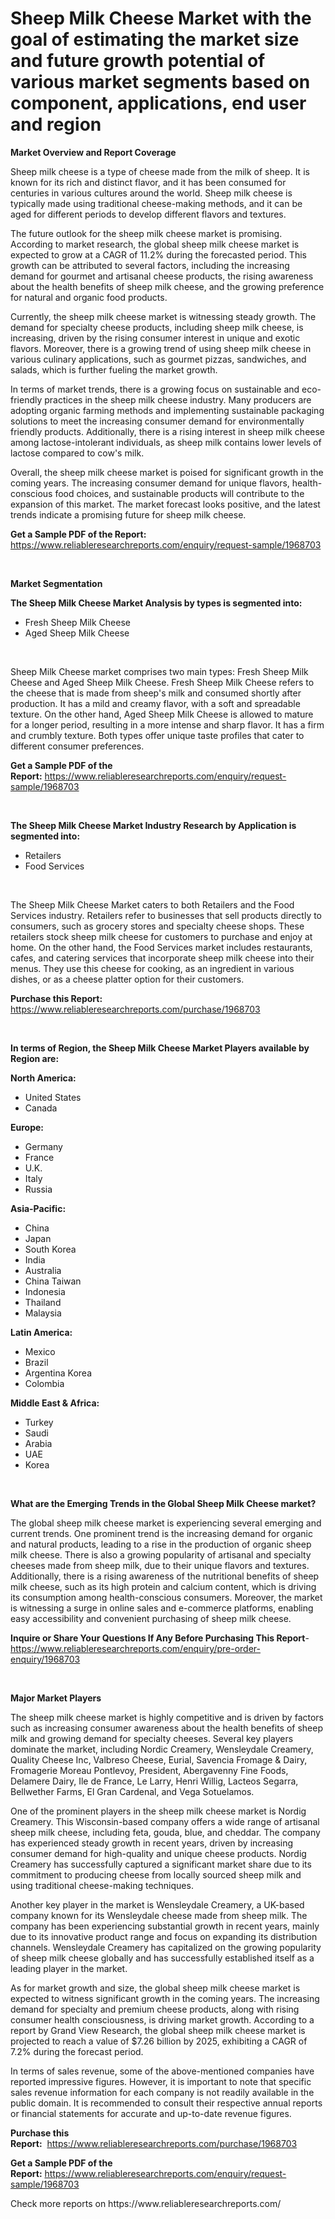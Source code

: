 <p><h1>Sheep Milk Cheese Market with the goal of estimating the market size and future growth potential of various market segments based on component, applications, end user and region</h1></p><p><strong>Market Overview and Report Coverage</strong></p>
<p><p>Sheep milk cheese is a type of cheese made from the milk of sheep. It is known for its rich and distinct flavor, and it has been consumed for centuries in various cultures around the world. Sheep milk cheese is typically made using traditional cheese-making methods, and it can be aged for different periods to develop different flavors and textures.</p><p>The future outlook for the sheep milk cheese market is promising. According to market research, the global sheep milk cheese market is expected to grow at a CAGR of 11.2% during the forecasted period. This growth can be attributed to several factors, including the increasing demand for gourmet and artisanal cheese products, the rising awareness about the health benefits of sheep milk cheese, and the growing preference for natural and organic food products.</p><p>Currently, the sheep milk cheese market is witnessing steady growth. The demand for specialty cheese products, including sheep milk cheese, is increasing, driven by the rising consumer interest in unique and exotic flavors. Moreover, there is a growing trend of using sheep milk cheese in various culinary applications, such as gourmet pizzas, sandwiches, and salads, which is further fueling the market growth.</p><p>In terms of market trends, there is a growing focus on sustainable and eco-friendly practices in the sheep milk cheese industry. Many producers are adopting organic farming methods and implementing sustainable packaging solutions to meet the increasing consumer demand for environmentally friendly products. Additionally, there is a rising interest in sheep milk cheese among lactose-intolerant individuals, as sheep milk contains lower levels of lactose compared to cow's milk.</p><p>Overall, the sheep milk cheese market is poised for significant growth in the coming years. The increasing consumer demand for unique flavors, health-conscious food choices, and sustainable products will contribute to the expansion of this market. The market forecast looks positive, and the latest trends indicate a promising future for sheep milk cheese.</p></p>
<p><strong>Get a Sample PDF of the Report:</strong> <a href="https://www.reliableresearchreports.com/enquiry/request-sample/1968703">https://www.reliableresearchreports.com/enquiry/request-sample/1968703</a></p>
<p>&nbsp;</p>
<p><strong>Market Segmentation</strong></p>
<p><strong>The Sheep Milk Cheese Market Analysis by types is segmented into:</strong></p>
<p><ul><li>Fresh Sheep Milk Cheese</li><li>Aged Sheep Milk Cheese</li></ul></p>
<p>&nbsp;</p>
<p><p>Sheep Milk Cheese market comprises two main types: Fresh Sheep Milk Cheese and Aged Sheep Milk Cheese. Fresh Sheep Milk Cheese refers to the cheese that is made from sheep's milk and consumed shortly after production. It has a mild and creamy flavor, with a soft and spreadable texture. On the other hand, Aged Sheep Milk Cheese is allowed to mature for a longer period, resulting in a more intense and sharp flavor. It has a firm and crumbly texture. Both types offer unique taste profiles that cater to different consumer preferences.</p></p>
<p><strong>Get a Sample PDF of the Report:</strong>&nbsp;<a href="https://www.reliableresearchreports.com/enquiry/request-sample/1968703">https://www.reliableresearchreports.com/enquiry/request-sample/1968703</a></p>
<p>&nbsp;</p>
<p><strong>The Sheep Milk Cheese Market Industry Research by Application is segmented into:</strong></p>
<p><ul><li>Retailers</li><li>Food Services</li></ul></p>
<p>&nbsp;</p>
<p><p>The Sheep Milk Cheese Market caters to both Retailers and the Food Services industry. Retailers refer to businesses that sell products directly to consumers, such as grocery stores and specialty cheese shops. These retailers stock sheep milk cheese for customers to purchase and enjoy at home. On the other hand, the Food Services market includes restaurants, cafes, and catering services that incorporate sheep milk cheese into their menus. They use this cheese for cooking, as an ingredient in various dishes, or as a cheese platter option for their customers.</p></p>
<p><strong>Purchase this Report:</strong>&nbsp; <a href="https://www.reliableresearchreports.com/purchase/1968703">https://www.reliableresearchreports.com/purchase/1968703</a></p>
<p>&nbsp;</p>
<p><strong>In terms of Region, the Sheep Milk Cheese Market Players available by Region are:</strong></p>
<p>
    <p> <strong> North America: </strong>
        <ul>
            <li>United States</li>
            <li>Canada</li>
        </ul>
        </p> 
    <p> <strong> Europe: </strong>
        <ul>
            <li>Germany</li>
            <li>France</li>
            <li>U.K.</li>
            <li>Italy</li>
            <li>Russia</li>
        </ul>
        </p> 
    <p> <strong> Asia-Pacific: </strong>
        <ul>
            <li>China</li>
            <li>Japan</li>
            <li>South Korea</li>
            <li>India</li>
            <li>Australia</li>
            <li>China Taiwan</li>
            <li>Indonesia</li>
            <li>Thailand</li>
            <li>Malaysia</li>
        </ul>
        </p> 
    <p> <strong> Latin America: </strong>
        <ul>
            <li>Mexico</li>
            <li>Brazil</li>
            <li>Argentina Korea</li>
            <li>Colombia</li>
        </ul>
        </p> 
    <p> <strong> Middle East & Africa: </strong>
        <ul>
            <li>Turkey</li>
            <li>Saudi</li>
            <li>Arabia</li>
            <li>UAE</li>
            <li>Korea</li>
        </ul>
    </p>
    </p>
<p>&nbsp;</p>
<p><strong>What are the Emerging Trends in the Global Sheep Milk Cheese market?</strong></p>
<p><p>The global sheep milk cheese market is experiencing several emerging and current trends. One prominent trend is the increasing demand for organic and natural products, leading to a rise in the production of organic sheep milk cheese. There is also a growing popularity of artisanal and specialty cheeses made from sheep milk, due to their unique flavors and textures. Additionally, there is a rising awareness of the nutritional benefits of sheep milk cheese, such as its high protein and calcium content, which is driving its consumption among health-conscious consumers. Moreover, the market is witnessing a surge in online sales and e-commerce platforms, enabling easy accessibility and convenient purchasing of sheep milk cheese.</p></p>
<p><strong>Inquire or Share Your Questions If Any Before Purchasing This Report</strong>- <a href="https://www.reliableresearchreports.com/enquiry/pre-order-enquiry/1968703">https://www.reliableresearchreports.com/enquiry/pre-order-enquiry/1968703</a></p>
<p>&nbsp;</p>
<p><strong>Major Market Players</strong></p>
<p><p>The sheep milk cheese market is highly competitive and is driven by factors such as increasing consumer awareness about the health benefits of sheep milk and growing demand for specialty cheeses. Several key players dominate the market, including Nordic Creamery, Wensleydale Creamery, Quality Cheese Inc, Valbreso Cheese, Eurial, Savencia Fromage & Dairy, Fromagerie Moreau Pontlevoy, President, Abergavenny Fine Foods, Delamere Dairy, Ile de France, Le Larry, Henri Willig, Lacteos Segarra, Bellwether Farms, El Gran Cardenal, and Vega Sotuelamos.</p><p>One of the prominent players in the sheep milk cheese market is Nordig Creamery. This Wisconsin-based company offers a wide range of artisanal sheep milk cheese, including feta, gouda, blue, and cheddar. The company has experienced steady growth in recent years, driven by increasing consumer demand for high-quality and unique cheese products. Nordig Creamery has successfully captured a significant market share due to its commitment to producing cheese from locally sourced sheep milk and using traditional cheese-making techniques.</p><p>Another key player in the market is Wensleydale Creamery, a UK-based company known for its Wensleydale cheese made from sheep milk. The company has been experiencing substantial growth in recent years, mainly due to its innovative product range and focus on expanding its distribution channels. Wensleydale Creamery has capitalized on the growing popularity of sheep milk cheese globally and has successfully established itself as a leading player in the market.</p><p>As for market growth and size, the global sheep milk cheese market is expected to witness significant growth in the coming years. The increasing demand for specialty and premium cheese products, along with rising consumer health consciousness, is driving market growth. According to a report by Grand View Research, the global sheep milk cheese market is projected to reach a value of $7.26 billion by 2025, exhibiting a CAGR of 7.2% during the forecast period.</p><p>In terms of sales revenue, some of the above-mentioned companies have reported impressive figures. However, it is important to note that specific sales revenue information for each company is not readily available in the public domain. It is recommended to consult their respective annual reports or financial statements for accurate and up-to-date revenue figures.</p></p>
<p><strong>Purchase this Report:</strong>&nbsp;&nbsp;<a href="https://www.reliableresearchreports.com/purchase/1968703">https://www.reliableresearchreports.com/purchase/1968703</a></p>
<p></p>
<p><strong>Get a Sample PDF of the Report:</strong>&nbsp;<a href="https://www.reliableresearchreports.com/enquiry/request-sample/1968703">https://www.reliableresearchreports.com/enquiry/request-sample/1968703</a></p>
<p>Check more reports on https://www.reliableresearchreports.com/</p>